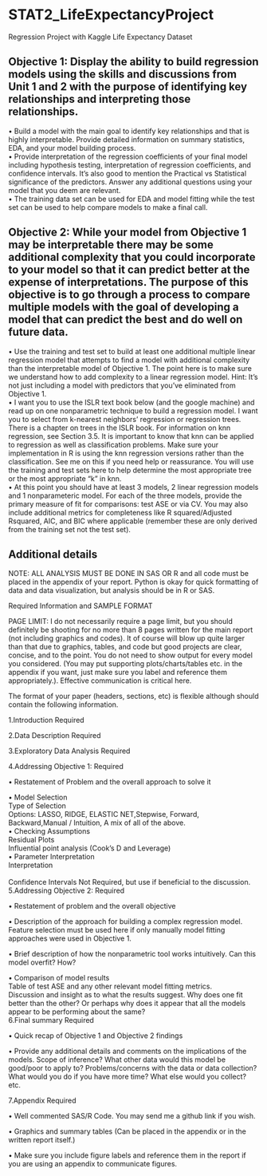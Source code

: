 # STAT2_LifeExpectancyProject
Regression Project with Kaggle Life Expectancy Dataset


## Objective 1: Display the ability to build regression models using the skills and discussions from Unit 1 and 2 with the purpose of identifying key relationships and interpreting those relationships.

•	Build a model with the main goal to identify key relationships and that is highly interpretable.  Provide detailed information on summary statistics, EDA, and your model building process.<br />
•	Provide interpretation of the regression coefficients of your final model including hypothesis testing, interpretation of regression coefficients, and confidence intervals. It’s also good to mention the Practical vs Statistical significance of the predictors.  Answer any additional questions using your model that you deem are relevant.<br />
•	The training data set can be used for EDA and model fitting while the test set can be used to help compare models to make a final call.<br />


## Objective 2:  While your model from Objective 1 may be interpretable there may be some additional complexity that you could incorporate to your model so that it can predict better at the expense of interpretations.  The purpose of this objective is to go through a process to compare multiple models with the goal of developing a model that can predict the best and do well on future data.  

•	Use the training and test set to build at least one additional multiple linear regression model that attempts to find a model with additional complexity than the interpretable model of Objective 1.  The point here is to make sure we understand how to add complexity to a linear regression model.   Hint:  It’s not just including a model with predictors that you’ve eliminated from Objective 1.<br />
•	I want you to use the ISLR text book below (and the google machine) and read up on one nonparametric technique to build a regression model.  I want you to select from k-nearest neighbors’ regression or regression trees. There is a chapter on trees in the ISLR book.  For information on knn regression, see Section 3.5.  It is important to know that knn can be applied to regression as well as classification problems.  Make sure your implementation in R is using the knn regression versions rather than the classification.  See me on this if you need help or reassurance.  You will use the training and test sets here to help determine the most appropriate tree or the most appropriate “k” in knn. <br />
•	At this point you should have at least 3 models, 2 linear regression models and 1 nonparameteric model.  For each of the three models, provide the primary measure of fit for comparisons:  test ASE or via CV.  You may also include additional metrics for completeness like R squared/Adjusted Rsquared, AIC, and BIC where applicable (remember these are only derived from the training set not the test set).  <br />


## Additional details

NOTE: ALL ANALYSIS MUST BE DONE IN SAS OR R and all code must be placed in the appendix of your report. Python is okay for quick formatting of data and data visualization, but analysis should be in R or SAS. <br />


Required Information and SAMPLE FORMAT <br />

PAGE LIMIT: I do not necessarily require a page limit, but you should definitely be shooting for no more than 8 pages written for the main report (not including graphics and codes).  It of course will blow up quite larger than that due to graphics, tables, and code but good projects are clear, concise, and to the point.  You do not need to show output for every model you considered.  (You may put supporting plots/charts/tables etc. in the appendix if you want, just make sure you label and reference them appropriately.). Effective communication is critical here.  <br />

The format of your paper (headers, sections, etc) is flexible although should contain the following information.   <br />

1.Introduction Required <br />

2.Data Description  Required <br />

3.Exploratory Data Analysis Required <br />

4.Addressing Objective 1:  Required <br />

•	Restatement of Problem and the overall approach to solve it  <br />

•	Model Selection<br />
		  	Type of Selection <br />
			Options: LASSO, RIDGE, ELASTIC NET,Stepwise, Forward, Backward,Manual / Intuition, A mix of all of the above.<br />
•	Checking Assumptions  <br />
			Residual Plots <br />
			Influential point analysis (Cook’s D and Leverage)<br />
•	Parameter Interpretation<br />
	       		Interpretation<br />           
	       		Confidence Intervals Not Required, but use if beneficial to the discussion.<br />
5.Addressing Objective 2: Required<br />

•	Restatement of problem and the overall objective  <br />

•	Description of the approach for building a complex regression model.  Feature selection must be used here if only manually model fitting approaches were used 		in Objective 1.<br />

•	Brief description of how the nonparametric tool works intuitively.  Can this model overfit?  How?    <br />

•	Comparison of model results  <br />
			Table of test ASE and any other relevant model fitting metrics. <br />
			Discussion and insight as to what the results suggest.  Why does one fit better than the other?  Or perhaps why does it appear that all the 			    models appear to be performing about the same? <br />
6.Final summary Required <br />

•	Quick recap of Objective 1 and Objective 2 findings <br />

•	Provide any additional details and comments on the implications of the models.  Scope of inference?  What other data would this model be good/poor to apply 	    to?   Problems/concerns with the data or data collection? What would you do if you have more time?  What else would you collect? etc.   <br />

7.Appendix  Required <br />

•	Well commented SAS/R Code.  You may send me a github link if you wish. <br />

•	Graphics and summary tables (Can be placed in the appendix or in the written report itself.) <br />

•	Make sure you include figure labels and reference them in the report if you are using an appendix to communicate figures. <br />
